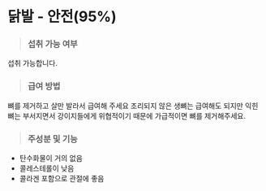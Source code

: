 # 닭발 - 안전(95%)

> ### 섭취 가능 여부 
섭취 가능합니다.

> ### 급여 방법
뼈를 제거하고 살만 발라서 급여해 주세요
조리되지 않은 생뼈는 급여해도 되지만 익힌 뼈는
부서지면서 강이지들에게 위협적이기 때문에 가급적이면 
뼈를 제거해주세요.  

> ### 주성분 및 기능
- 탄수화물이 거의 없음
- 콜레스테롤이 낮음
- 콜라겐 포함으로 관절에 좋음
